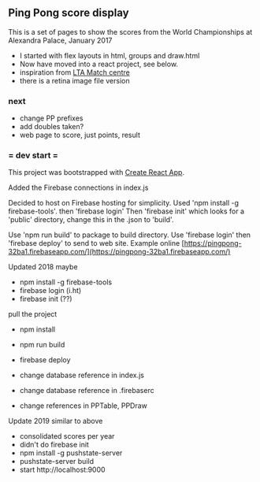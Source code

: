 
## Ping Pong score display ##

This is a set of pages to show the scores from the World Championships at Alexandra Palace, January 2017

- I started with flex layouts in html, groups and draw.html
- Now have moved into a react project, see below.
- inspiration from [LTA Match centre](http://matchcentre.lta.org.uk/championships/draw.html)
- there is a retina image file version

### next ###
- change PP prefixes
- add doubles taken?
- web page to score, just points, result

### = dev start =

This project was bootstrapped with [Create React App](https://github.com/facebookincubator/create-react-app).

Added the Firebase connections in index.js

Decided to host on Firebase hosting for simplicity.
Used 'npm install -g firebase-tools'.
then 'firebase login'
Then 'firebase init' which looks for a 'public' directory, change this in the .json to 'build'.

Use 'npm run build' to package to build directory.
Use 'firebase login' then 'firebase deploy' to send to web site.
Example online [https://pingpong-32ba1.firebaseapp.com/](https://pingpong-32ba1.firebaseapp.com/)


Updated 2018
maybe
- npm install -g firebase-tools
- firebase login (i.ht)
- firebase init  (??)

pull the project
- npm install
- npm run build
- firebase deploy

- change database reference in index.js 
- change database reference in .firebaserc
- change references in PPTable, PPDraw

Update 2019 similar to above
- consolidated scores per year
- didn't do firebase init
 - npm install -g pushstate-server
 - pushstate-server build
 - start http://localhost:9000

